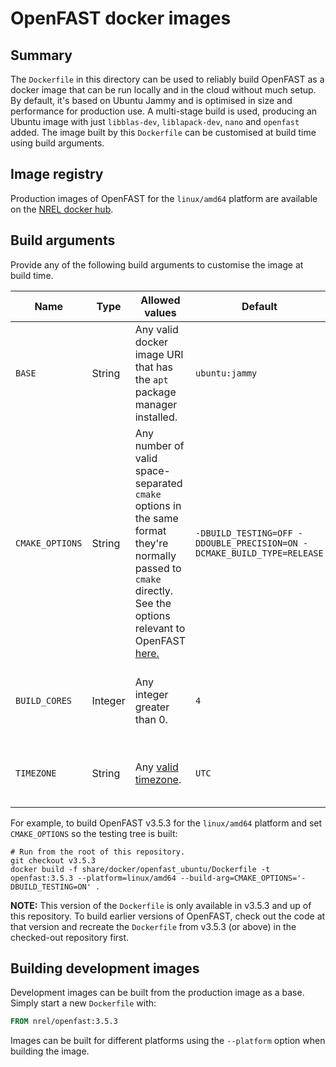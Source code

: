# OpenFAST docker images

## Summary
The `Dockerfile` in this directory can be used to reliably build OpenFAST as a docker image that can be run locally and
in the cloud without much setup. By default, it's based on Ubuntu Jammy and is optimised in size and performance for 
production use. A multi-stage build is used, producing an Ubuntu image with just `libblas-dev`, `liblapack-dev`, `nano`
and `openfast` added. The image built by this `Dockerfile` can be customised at build time using build arguments.

## Image registry
Production images of OpenFAST for the `linux/amd64` platform are available on the 
[NREL docker hub](https://hub.docker.com/r/nrel/openfast).

## Build arguments
Provide any of the following build arguments to customise the image at build time. 

| Name            | Type    | Allowed values                                                                                                                                                                                                                                             | Default                                                                | Description                                               |
| --------------- | ------- |------------------------------------------------------------------------------------------------------------------------------------------------------------------------------------------------------------------------------------------------------------| ---------------------------------------------------------------------- |-----------------------------------------------------------|
| `BASE`          | String  | Any valid docker image URI that has the `apt` package manager installed.                                                                                                                                                                                   | `ubuntu:jammy`                                                        | The docker image to base the OpenFAST image on.           |
| `CMAKE_OPTIONS` | String  | Any number of valid space-separated `cmake` options in the same format they're normally passed to `cmake` directly. See the options relevant to OpenFAST [here.](https://openfast.readthedocs.io/en/main/source/install/index.html#openfast-cmake-options) | `-DBUILD_TESTING=OFF -DDOUBLE_PRECISION=ON -DCMAKE_BUILD_TYPE=RELEASE` | Options to control how CMake is used to build OpenFAST.   |
| `BUILD_CORES`   | Integer | Any integer greater than 0.                                                                                                                                                                                                                                | `4`                                                                    | The number of cores to use to build OpenFAST with `make`. |
| `TIMEZONE`      | String  | Any [valid timezone](https://en.wikipedia.org/wiki/List_of_tz_database_time_zones).                                                                                                                                                                        | `UTC`                                                                  | The timezone to use when running OpenFAST.                |

For example, to build OpenFAST v3.5.3 for the `linux/amd64` platform and set `CMAKE_OPTIONS` so the testing tree is built:

```shell
# Run from the root of this repository.
git checkout v3.5.3
docker build -f share/docker/openfast_ubuntu/Dockerfile -t openfast:3.5.3 --platform=linux/amd64 --build-arg=CMAKE_OPTIONS='-DBUILD_TESTING=ON' .
```

**NOTE:** This version of the `Dockerfile` is only available in v3.5.3 and up of this repository. To build earlier 
versions of OpenFAST, check out the code at that version and recreate the `Dockerfile` from v3.5.3 (or above) in the 
checked-out repository first.

## Building development images
Development images can be built from the production image as a base. Simply start a new `Dockerfile` with:

```dockerfile
FROM nrel/openfast:3.5.3
```

Images can be built for different platforms using the `--platform` option when building the image.
